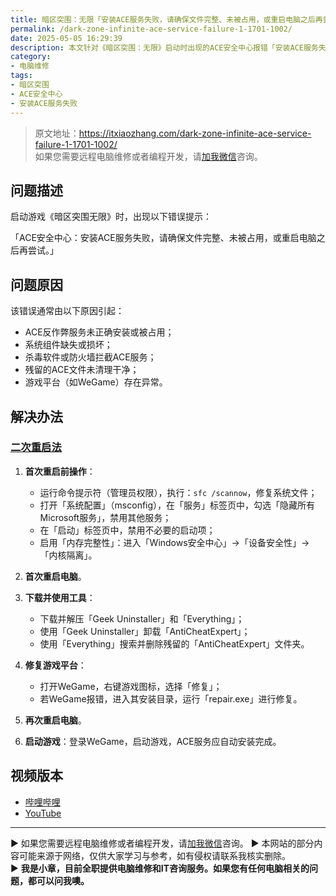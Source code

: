 ```yaml
---
title: 暗区突围：无限「安装ACE服务失败，请确保文件完整、未被占用，或重启电脑之后再尝试」错误解决方案
permalink: /dark-zone-infinite-ace-service-failure-1-1701-1002/
date: 2025-05-05 16:29:39
description: 本文针对《暗区突围：无限》启动时出现的ACE安全中心报错「安装ACE服务失败，请确保文件完整、未被占用，或重启电脑之后再尝试」(错误代码：1-1701-1002)，提供详细的原因分析和分步解决方法，帮助用户快速恢复游戏正常运行。
category:
- 电脑维修
tags:
- 暗区突围
- ACE安全中心
- 安装ACE服务失败
---
```


> 原文地址：<https://itxiaozhang.com/dark-zone-infinite-ace-service-failure-1-1701-1002/>  
> 如果您需要远程电脑维修或者编程开发，请[加我微信](https://itxiaozhang.netlify.app/)咨询。 

## 问题描述

启动游戏《暗区突围无限》时，出现以下错误提示：

「ACE安全中心：安装ACE服务失败，请确保文件完整、未被占用，或重启电脑之后再尝试。」

## 问题原因

该错误通常由以下原因引起：

* ACE反作弊服务未正确安装或被占用；
* 系统组件缺失或损坏；
* 杀毒软件或防火墙拦截ACE服务；
* 残留的ACE文件未清理干净；
* 游戏平台（如WeGame）存在异常。

## 解决办法

### [二次重启法](https://itxiaozhang.com/how-to-fix-ace-security-center-error-double-restart-method/)

1. **首次重启前操作**：

   * 运行命令提示符（管理员权限），执行：`sfc /scannow`，修复系统文件；
   * 打开「系统配置」（msconfig），在「服务」标签页中，勾选「隐藏所有Microsoft服务」，禁用其他服务；
   * 在「启动」标签页中，禁用不必要的启动项；
   * 启用「内存完整性」：进入「Windows安全中心」→「设备安全性」→「内核隔离」。

2. **首次重启电脑**。

3. **下载并使用工具**：

   * 下载并解压「Geek Uninstaller」和「Everything」；
   * 使用「Geek Uninstaller」卸载「AntiCheatExpert」；
   * 使用「Everything」搜索并删除残留的「AntiCheatExpert」文件夹。

4. **修复游戏平台**：

   * 打开WeGame，右键游戏图标，选择「修复」；
   * 若WeGame报错，进入其安装目录，运行「repair.exe」进行修复。

5. **再次重启电脑**。

6. **启动游戏**：登录WeGame，启动游戏，ACE服务应自动安装完成。

## 视频版本

* [哔哩哔哩](https://space.bilibili.com/3546607630944387)
* [YouTube](https://www.youtube.com/@itxiaozhang)

---
▶ 如果您需要远程电脑维修或者编程开发，请[加我微信](https://itxiaozhang.netlify.app/)咨询。 
▶ 本网站的部分内容可能来源于网络，仅供大家学习与参考，如有侵权请联系我核实删除。  
▶ **我是小章，目前全职提供电脑维修和IT咨询服务。如果您有任何电脑相关的问题，都可以问我噢。**  
